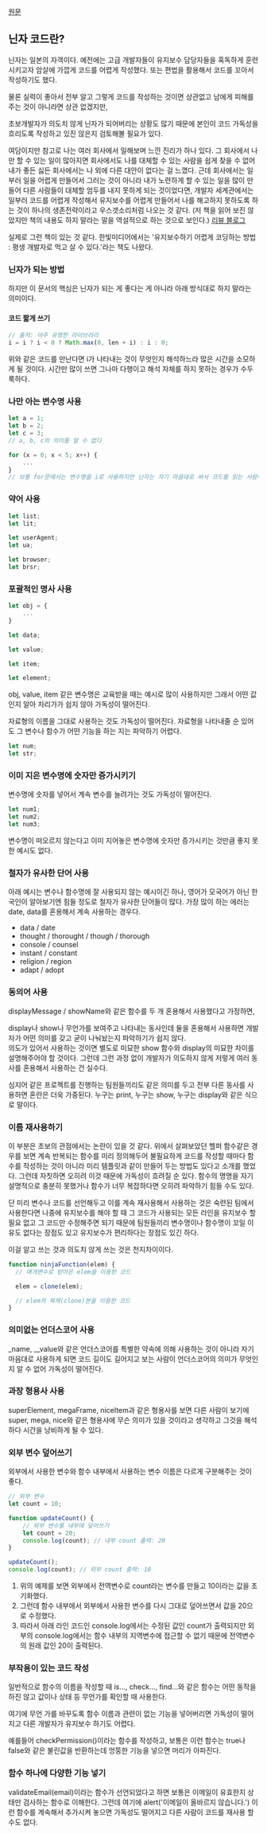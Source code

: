[원문](https://ko.javascript.info/ninja-code)

## 닌자 코드란?

닌자는 일본의 자객이다. 예전에는 고급 개발자들이 유지보수 담당자들을 혹독하게 훈련시키고자 암살에 가깝게 코드를 어렵게 작성했다. 또는 편법을 활용해서 코드를 꼬아서 작성하기도 했다.


물론 실력이 좋아서 전부 알고 그렇게 코드를 작성하는 것이면 상관없고 남에게 피해를 주는 것이 아니라면 상관 없겠지만,


초보개발자가 의도치 않게 닌자가 되어버리는 상황도 많기 때문에 본인이 코드 가독성을 흐리도록 작성하고 있진 않은지 검토해볼 필요가 있다.


여담이지만 참고로 나는 여러 회사에서 일해보며 느낀 진리가 하나 있다. 그 회사에서 나만 할 수 있는 일이 많아지면 회사에서도 나를 대체할 수 있는 사람을 쉽게 찾을 수 없어 내가 좋든 싫든 회사에서는 나 외에 다른 대안이 없다는 걸 느꼈다. 근데 회사에서는 일부러 일을 어렵게 만들어서 그러는 것이 아니라 내가 노련하게 할 수 있는 일을 많이 만들어 다른 사람들이 대체할 엄두를 내지 못하게 되는 것이었다면, 개발자 세계관에서는 일부러 코드를 어렵게 작성해서 유지보수를 어렵게 만들어서 나를 해고하지 못하도록 하는 것이 하나의 생존전략이라고 우스갯소리처럼 나오는 것 같다. (저 책을 읽어 보진 않았지만 책의 내용도 하지 말라는 말을 역설적으로 하는 것으로 보인다.) [리뷰 블로그](https://widruv.tistory.com/61)


실제로 그런 책이 있는 것 같다. 한빛미디어에서는 '유지보수하기 어렵게 코딩하는 방법 : 평생 개발자로 먹고 살 수 있다.'라는 책도 나왔다.

### 닌자가 되는 방법

하지만 이 문서의 핵심은 닌자가 되는 게 좋다는 게 아니라 아래 방식대로 하지 말라는 의미이다.

#### 코드 짧게 쓰기

```javascript
// 출처: 아주 유명한 라이브러리
i = i ? i < 0 ? Math.max(0, len + i) : i : 0;
```

위와 같은 코드를 만난다면 i가 나타내는 것이 무엇인지 해석하느라 많은 시간을 소모하게 될 것이다. 시간만 많이 쓰면 그나마 다행이고 해석 자체를 하지 못하는 경우가 수두룩하다.

### 나만 아는 변수명 사용

```javascript
let a = 1;
let b = 2;
let c = 3;
// a, b, c의 의미를 알 수 없다

for (x = 0; x < 5; x++) {
    ...
}
// 보통 for문에서는 변수명을 i로 사용하지만 닌자는 자기 마음대로 써서 코드를 읽는 사람이 멈칫하게 만든다.
```

### 약어 사용

```javascript
let list;
let lit;

let userAgent;
let ua;

let browser;
let brsr;
```

### 포괄적인 명사 사용

```javascript
let obj = {
    ...
}

let data;

let value;

let item;

let element;
```

obj, value, item 같은 변수명은 교육받을 때는 예시로 많이 사용하지만 그래서 어떤 값인지 알아 차리가가 쉽지 않아 가독성이 떨어진다.


자료형의 이름을 그대로 사용하는 것도 가독성이 떨어진다. 자료형을 나타내줄 순 있어도 그 변수나 함수가 어떤 기능을 하는 지는 파악하기 어렵다.

```javascript
let num;
let str;
```

### 이미 지은 변수명에 숫자만 증가시키기

변수명에 숫자를 넣어서 계속 변수를 늘려가는 것도 가독성이 떨어진다.

```javascript
let num1;
let num2;
let num3;
```

변수명이 떠오르지 않는다고 이미 지어놓은 변수명에 숫자만 증가시키는 것만큼 좋지 못한 예시도 없다.

### 철자가 유사한 단어 사용

아래 예시는 변수나 함수명에 잘 사용되지 않는 예시이긴 하나, 영어가 모국어가 아닌 한국인이 알아보기엔 힘들 정도로 철자가 유사한 단어들이 많다. 가장 많이 하는 에러는 date, data를 혼용해서 계속 사용하는 경우다.

- data / date
- thought / thorought / though / thorough
- console / counsel
- instant / constant
- religion / region
- adapt / adopt

### 동의어 사용

displayMessage / showName와 같은 함수를 두 개 혼용해서 사용했다고 가정하면,  

display나 show나 무언가를 보여주고 나타내는 동사인데 둘을 혼용해서 사용하면 개발자가 어떤 의미를 갖고 굳이 나눠놨는지 파악하기가 쉽지 않다.  
의도가 있어서 사용하는 것이면 별도로 미묘한 show 함수와 display의 미묘한 차이를 설명해주어야 할 것이다. 그런데 그런 과정 없이 개발자가 의도하지 않게 저렇게 여러 동사를 혼용해서 사용하는 건 실수다.  


심지어 같은 프로젝트를 진행하는 팀원들끼리도 같은 의미를 두고 전부 다른 동사를 사용하면 혼란은 더욱 가중된다. 누구는 print, 누구는 show, 누구는 display와 같은 식으로 말이다.

### 이름 재사용하기

이 부분은 초보의 관점에서는 논란이 있을 것 같다. 위에서 살펴보았던 헬퍼 함수같은 경우를 보면 계속 반복되는 함수를 미리 정의해두어 불필요하게 코드를 작성할 때마다 함수를 작성하는 것이 아니라 미리 템플릿과 같이 만들어 두는 방법도 있다고 소개를 했었다. 그런데 자칫하면 오히려 이것 때문에 가독성이 흐려질 순 있다. 함수의 명명을 자기 설명적으로 충분히 못했거나 함수가 너무 복잡하다면 오히려 파악하기 힘들 수도 있다.


단 미리 변수나 코드를 선언해두고 이를 계속 재사용해서 사용하는 것은 숙련된 팀에서 사용한다면 나중에 유지보수를 해야 할 때 그 코드가 사용되는 모든 라인을 유지보수 할 필요 없고 그 코드만 수정해주면 되기 때문에 팀원들끼리 변수명이나 함수명이 꼬일 이유도 없다는 장점도 있고 유지보수가 편리하다는 장점도 있긴 하다.


이걸 알고 쓰는 것과 의도치 않게 쓰는 것은 천지차이이다.

```javascript
function ninjaFunction(elem) {
  // 매개변수로 받아온 elem을 이용한 코드

  elem = clone(elem);

  // elem의 복제(clone)본을 이용한 코드
}
```

### 의미없는 언더스코어 사용

_name, __value와 같은 언더스코어를 특별한 약속에 의해 사용하는 것이 아니라 자기 마음대로 사용하게 되면 코드 길이도 길어지고 보는 사람이 언더스코어의 의미가 무엇인지 알 수 없어 가독성이 떨어진다.

### 과장 형용사 사용

superElement, megaFrame, niceItem과 같은 형용사를 보면 다른 사람이 보기에 super, mega, nice와 같은 형용사에 무슨 의미가 있을 것이라고 생각하고 그것을 해석하다 시간을 낭비하게 될 수 있다.

### 외부 변수 덮어쓰기

외부에서 사용한 변수와 함수 내부에서 사용하는 변수 이름은 다르게 구분해주는 것이 좋다.

```javascript
// 외부 변수
let count = 10;

function updateCount() {
    // 외부 변수를 내부에 덮어쓰기
    let count = 20;
    console.log(count); // 내부 count 출력: 20
}

updateCount();
console.log(count); // 외부 count 출력: 10
```

1. 위의 예제를 보면 외부에서 전역변수로 count라는 변수를 만들고 10이라는 값을 초기화했다.
2. 그런데 함수 내부에서 외부에서 사용한 변수를 다시 그대로 덮어쓰면서 값을 20으로 수정했다.
3. 따라서 아래 라인 코드인 console.log에서는 수정된 값인 count가 출력되지만 외부의 console.log에서는 함수 내부의 지역변수에 접근할 수 없기 때문에 전역변수의 원래 값인 20이 출력된다.

### 부작용이 있는 코드 작성

일반적으로 함수의 이름을 작성할 때 is..., check..., find...와 같은 함수는 어떤 동작을 하진 않고 값이나 상태 등 무언가를 확인할 때 사용한다.  


여기에 무언 가를 바꾸도록 함수 이름과 관련이 없는 기능을 넣어버리면 가독성이 떨어지고 다른 개발자가 유지보수 하기도 어렵다.


예를들어 checkPermission()이라는 함수를 작성하고, 보통은 이런 함수는 true나 false와 같은 불린값을 반환하는데 엉뚱한 기능을 넣으면 머리가 아파진다.

### 함수 하나에 다양한 기능 넣기

validateEmail(email)이라는 함수가 선언되었다고 하면 보통은 이메일이 유효한지 상태만 검사하는 함수로 이해한다. 그런데 여기에 alert('이메일이 올바르지 않습니다.') 이런 함수를 계속해서 추가시켜 놓으면 가독성도 떨어지고 다른 사람이 코드를 재사용 할 수도 없다.